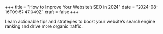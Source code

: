 +++
title = "How to Improve Your Website’s SEO in 2024"
date = "2024-08-16T09:57:47.049Z"
draft = false
+++

  Learn actionable tips and strategies to boost your website’s search engine ranking and drive more organic traffic.
        